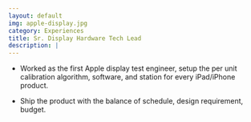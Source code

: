 ```yaml
---
layout: default
img: apple-display.jpg
category: Experiences
title: Sr. Display Hardware Tech Lead
description: |
---
```


* Worked as the first Apple display test engineer, setup the per unit calibration algorithm, software, and station for every iPad/iPhone product.

* Ship the product with the balance of schedule, design requirement, budget.